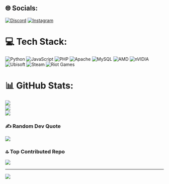 
## 🌐 Socials:
[![Discord](https://img.shields.io/badge/Discord-%237289DA.svg?logo=discord&logoColor=white)](https://discord.gg/mareczech123d) [![Instagram](https://img.shields.io/badge/Instagram-%23E4405F.svg?logo=Instagram&logoColor=white)](https://instagram.com/marekmulac123) 

# 💻 Tech Stack:
![Python](https://img.shields.io/badge/python-3670A0?style=for-the-badge&logo=python&logoColor=ffdd54) ![JavaScript](https://img.shields.io/badge/javascript-%23323330.svg?style=for-the-badge&logo=javascript&logoColor=%23F7DF1E) ![PHP](https://img.shields.io/badge/php-%23777BB4.svg?style=for-the-badge&logo=php&logoColor=white) ![Apache](https://img.shields.io/badge/apache-%23D42029.svg?style=for-the-badge&logo=apache&logoColor=white) ![MySQL](https://img.shields.io/badge/mysql-4479A1.svg?style=for-the-badge&logo=mysql&logoColor=white) ![AMD](https://img.shields.io/badge/AMD-%23000000.svg?style=for-the-badge&logo=amd&logoColor=white) ![nVIDIA](https://img.shields.io/badge/nVIDIA-%2376B900.svg?style=for-the-badge&logo=nVIDIA&logoColor=white) ![Ubisoft](https://img.shields.io/badge/Ubisoft-%23F5F5F5.svg?style=for-the-badge&logo=Ubisoft&logoColor=black) ![Steam](https://img.shields.io/badge/steam-%23000000.svg?style=for-the-badge&logo=steam&logoColor=white) ![Riot Games](https://img.shields.io/badge/riotgames-D32936.svg?style=for-the-badge&logo=riotgames&logoColor=white)
# 📊 GitHub Stats:
![](https://github-readme-stats.vercel.app/api?username=Mareczech321&theme=shadow_red&hide_border=false&include_all_commits=true&count_private=true)<br/>
![](https://nirzak-streak-stats.vercel.app/?user=Mareczech321&theme=shadow_red&hide_border=false)<br/>
![](https://github-readme-stats.vercel.app/api/top-langs/?username=Mareczech321&theme=shadow_red&hide_border=false&include_all_commits=true&count_private=true&layout=compact)

### ✍️ Random Dev Quote
![](https://quotes-github-readme.vercel.app/api?type=horizontal&theme=dark)

### 🔝 Top Contributed Repo
![](https://github-contributor-stats.vercel.app/api?username=Mareczech321&limit=5&theme=shadow_red&combine_all_yearly_contributions=true)

---
[![](https://visitcount.itsvg.in/api?id=Mareczech321&icon=0&color=4)](https://visitcount.itsvg.in)

<!-- Proudly created with GPRM ( https://gprm.itsvg.in ) -->
